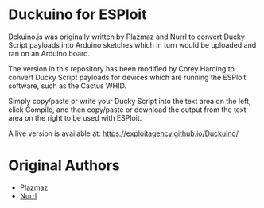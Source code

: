 # Duckuino for ESPloit  
  
Dckuino.js was originally written by Plazmaz and Nurrl to convert Ducky Script payloads into Arduino sketches which in turn would be uploaded and ran on an Arduino board.  
  
The version in this repository has been modified by Corey Harding to convert Ducky Script payloads for devices which are running the ESPloit software, such as the Cactus WHID.  
  
Simply copy/paste or write your Ducky Script into the text area on the left, click Compile, and then copy/paste or download the output from the text area on the right to be used with ESPloit.  

A live version is available at: https://exploitagency.github.io/Duckuino/  
  
# Original Authors  
  - [Plazmaz](https://github.com/Plazmaz)  
  - [Nurrl](https://github.com/Nurrl)  

